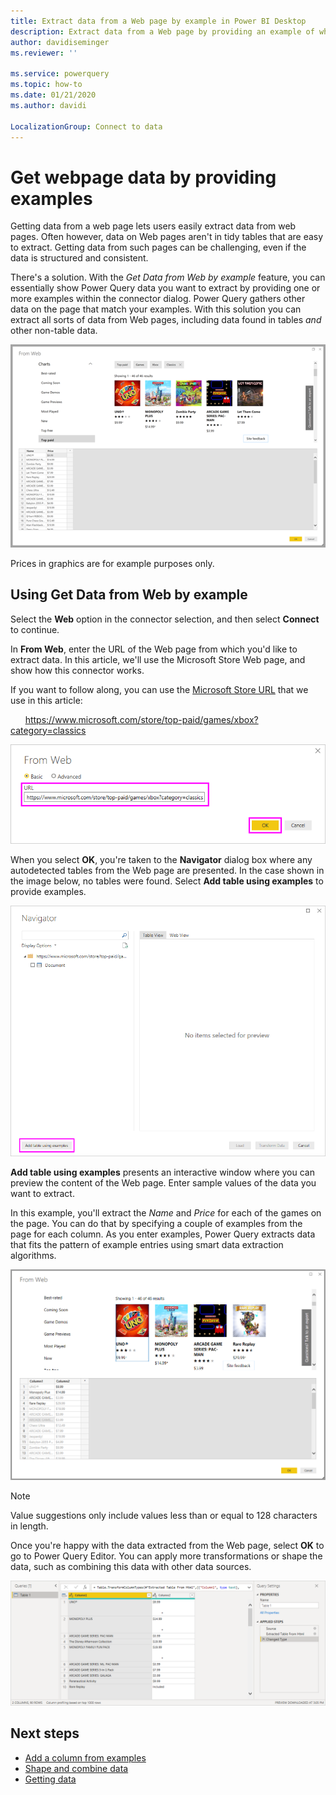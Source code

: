 ```yaml
---
title: Extract data from a Web page by example in Power BI Desktop
description: Extract data from a Web page by providing an example of what you want to pull
author: davidiseminger
ms.reviewer: ''

ms.service: powerquery
ms.topic: how-to
ms.date: 01/21/2020
ms.author: davidi

LocalizationGroup: Connect to data
---
```

# Get webpage data by providing examples

Getting data from a web page lets users easily extract data from web pages. Often however, data on Web pages aren't in tidy tables that are easy to extract. Getting data from such pages can be challenging, even if the data is structured and consistent.

There's a solution. With the *Get Data from Web by example* feature, you can essentially show Power Query data you want to extract by providing one or more examples within the connector dialog. Power Query gathers other data on the page that match your examples. With this solution you can extract all sorts of data from Web pages, including data found in tables *and* other non-table data.

![Get data from web by example](../media/web/web-by-example_01.png)

Prices in graphics are for example purposes only.

## Using Get Data from Web by example

Select the **Web** option in the connector selection, and then select **Connect** to continue.

In **From Web**, enter the URL of the Web page from which you'd like to extract data. In this article, we'll use the Microsoft Store Web page, and show how this connector works.

If you want to follow along, you can use the [Microsoft Store URL](https://www.microsoft.com/store/top-paid/games/xbox?category=classics) that we use in this article:

&nbsp;&nbsp;&nbsp;&nbsp;&nbsp;&nbsp;https://www.microsoft.com/store/top-paid/games/xbox?category=classics

![Web dialog](../media/web/web-by-example_04.png)

When you select **OK**, you're taken to the **Navigator** dialog box where any autodetected tables from the Web page are presented. In the case shown in the image below, no tables were found. Select **Add table using examples** to provide examples.

![Navigator window](../media/web/web-by-example_05.png)

**Add table using examples** presents an interactive window where you can preview the content of the Web page. Enter sample values of the data you want to extract.

In this example, you'll extract the *Name* and *Price* for each of the games on the page. You can do that by specifying a couple of examples from the page for each column. As you enter examples, Power Query extracts data that fits the pattern of example entries using smart data extraction algorithms.

![data by example](../media/web/web-by-example_06.png)

> [!NOTE]
> Value suggestions only include values less than or equal to 128 characters in length.

Once you're happy with the data extracted from the Web page, select **OK** to go to Power Query Editor. You can apply more transformations or shape the data, such as combining this data with other data sources.

![data by example](../media/web/web-by-example_07.png)

## Next steps

* [Add a column from examples](../../column-from-example.md)
* [Shape and combine data](../../power-query-tutorial-shape-combine.md)
* [Getting data](../../get-data-experience.md)